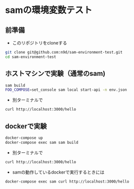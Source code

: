 # samの環境変数テスト

## 前準備

- このリポジトリをcloneする

```sh
git clone git@github.com:n9d/sam-environment-test.git
cd sam-environment-test
```

## ホストマシンで実験（通常のsam)

```sh
sam build
FOO_COMPOSE=set_console sam local start-api -n env.json
```

- 別ターミナルで

```sh
curl http://localhost:3000/hello
```

## dockerで実験

```sh
docker-compose up
docker-compose exec sam sam build
```


- 別ターミナルで

```sh
curl http://localhost:3000/hello
```

- samの動作しているdockerで実行するときには

```sh
docker-compose exec sam curl http://localhost:3000/hello
```